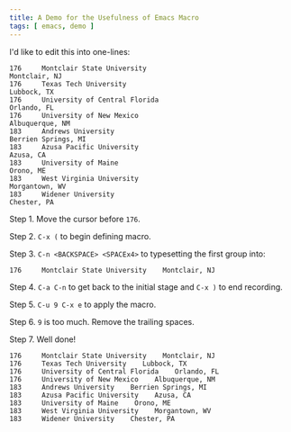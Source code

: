```yaml
---
title: A Demo for the Usefulness of Emacs Macro
tags: [ emacs, demo ]
---
```


I'd like to edit this into one-lines:

```
176 	Montclair State University
Montclair, NJ
176 	Texas Tech University
Lubbock, TX
176 	University of Central Florida
Orlando, FL
176 	University of New Mexico
Albuquerque, NM
183 	Andrews University
Berrien Springs, MI
183 	Azusa Pacific University
Azusa, CA
183 	University of Maine
Orono, ME
183 	West Virginia University
Morgantown, WV
183 	Widener University
Chester, PA
```

Step 1. Move the cursor before `176`.

Step 2. `C-x (` to begin defining macro.

Step 3. `C-n <BACKSPACE> <SPACEx4>` to typesetting the first group
into:

```
176 	Montclair State University    Montclair, NJ
```

Step 4. `C-a C-n` to get back to the initial stage and `C-x )` to end
recording.

Step 5. `C-u 9 C-x e` to apply the macro.

Step 6. `9` is too much. Remove the trailing spaces.

Step 7. Well done!

```
176 	Montclair State University    Montclair, NJ
176 	Texas Tech University    Lubbock, TX
176 	University of Central Florida    Orlando, FL
176 	University of New Mexico    Albuquerque, NM
183 	Andrews University    Berrien Springs, MI
183 	Azusa Pacific University    Azusa, CA
183 	University of Maine    Orono, ME
183 	West Virginia University    Morgantown, WV
183 	Widener University    Chester, PA
```

